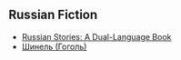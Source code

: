 ## Russian Fiction

* [Russian Stories: A Dual-Language Book](https://www.amazon.com/Russian-Stories-Dual-Language-Book-English/dp/0486262448)
* [Шинель (Гоголь)](https://ru.wikisource.org/wiki/%D0%A8%D0%B8%D0%BD%D0%B5%D0%BB%D1%8C_(%D0%93%D0%BE%D0%B3%D0%BE%D0%BB%D1%8C))

